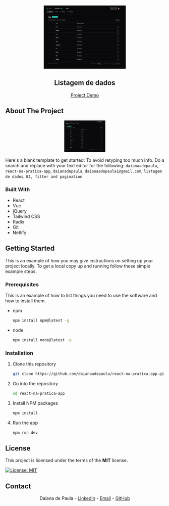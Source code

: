 <br />
<div align="center">

<a href="https://listagem-de-dados.netlify.app/">
    <img src="project-image.png" height="200px">
</a>

  

<h2 align="center">Listagem de dados</h2>

[Project Demo](https://listagem-de-dados.netlify.app/)

</div>


## About The Project

<p align="center">
  <a href="https://github.com/daianaadepaula/react-na-pratica-app">
    <img src="project-image.png" height="100">
  </a>
</p>

Here's a blank template to get started: To avoid retyping too much info. Do a search and replace with your text editor for the following: `daianaadepaula`, `react-na-pratica-app`, `daianadepaula`, `daianaadepaula1@gmail.com`, `listagem de dados`, `UI, filter and pagination`


### Built With

* React 
* Vue
* jQuery
* Tailwind CSS
* Radix
* Git
* Netlify


## Getting Started

This is an example of how you may give instructions on setting up your project locally.
To get a local copy up and running follow these simple example steps.

### Prerequisites

This is an example of how to list things you need to use the software and how to install them.
* npm
  ```sh
  npm install npm@latest -g
  ```
* node
  ```sh
  npm install node@latest -g
  ```


### Installation

1. Clone this repository
   ```sh
   git clone https://github.com/daianaadepaula/react-na-pratica-app.git
   ```
2. Go into the repository
   ```sh
   cd react-na-pratica-app
   ```
3. Install NPM packages
   ```sh
   npm install
   ```
4. Run the app
   ```sh
   npm run dev
   ```


## License

This project is licensed under the terms of the **MIT** license.

[![License: MIT](https://img.shields.io/badge/License-MIT-blue.svg)](https://opensource.org/licenses/MIT)


## Contact

<div align="center">

Daiana de Paula - 
[LinkedIn](https://www.linkedin.com/in/daianadepaula/) - 
[Email](mailto:daianaadepaula1@gmail.com) - 
[GitHub](https://github.com/daianaadepaula)

</div>